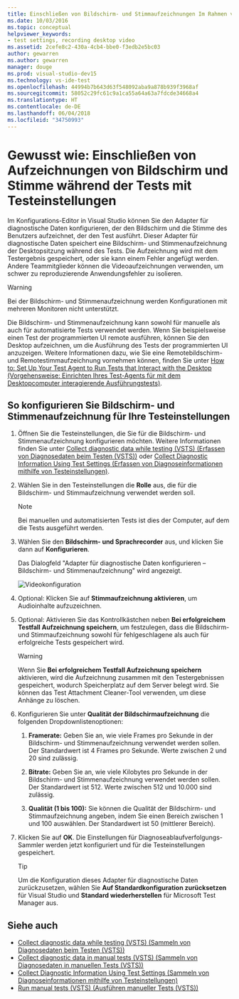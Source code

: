 ```yaml
---
title: Einschließen von Bildschirm- und Stimmaufzeichnungen Im Rahmen von Tests mit Testeinstellungen in Visual Studio
ms.date: 10/03/2016
ms.topic: conceptual
helpviewer_keywords:
- test settings, recording desktop video
ms.assetid: 2cefe8c2-430a-4cb4-bbe0-f3edb2e5bc03
author: gewarren
ms.author: gewarren
manager: douge
ms.prod: visual-studio-dev15
ms.technology: vs-ide-test
ms.openlocfilehash: 44994b7b643d63f548092aba9a878b939f3968af
ms.sourcegitcommit: 58052c29fc61c9a1ca55a64a63a7fdcde34668a4
ms.translationtype: HT
ms.contentlocale: de-DE
ms.lasthandoff: 06/04/2018
ms.locfileid: "34750993"
---
```

# <a name="how-to-include-recordings-of-the-screen-and-voice-during-tests-using-test-settings"></a>Gewusst wie: Einschließen von Aufzeichnungen von Bildschirm und Stimme während der Tests mit Testeinstellungen

Im Konfigurations-Editor in Visual Studio können Sie den Adapter für diagnostische Daten konfigurieren, der den Bildschirm und die Stimme des Benutzers aufzeichnet, der den Test ausführt. Dieser Adapter für diagnostische Daten speichert eine Bildschirm- und Stimmenaufzeichnung der Desktopsitzung während des Tests. Die Aufzeichnung wird mit dem Testergebnis gespeichert, oder sie kann einem Fehler angefügt werden. Andere Teammitglieder können die Videoaufzeichnungen verwenden, um schwer zu reproduzierende Anwendungsfehler zu isolieren.

> [!WARNING]
> Bei der Bildschirm- und Stimmenaufzeichnung werden Konfigurationen mit mehreren Monitoren nicht unterstützt.

Die Bildschirm- und Stimmenaufzeichnung kann sowohl für manuelle als auch für automatisierte Tests verwendet werden. Wenn Sie beispielsweise einen Test der programmierten UI remote ausführen, können Sie den Desktop aufzeichnen, um die Ausführung des Tests der programmierten UI anzuzeigen. Weitere Informationen dazu, wie Sie eine Remotebildschirm- und Remotestimmaufzeichnung vornehmen können, finden Sie unter [How to: Set Up Your Test Agent to Run Tests that Interact with the Desktop (Vorgehensweise: Einrichten Ihres Test-Agents für mit dem Desktopcomputer interagierende Ausführungstests)](../test/how-to-set-up-your-test-agent-to-run-tests-that-interact-with-the-desktop.md).

## <a name="to-configure-screen-and-voice-recording-for-your-test-settings"></a>So konfigurieren Sie Bildschirm- und Stimmenaufzeichnung für Ihre Testeinstellungen

1.  Öffnen Sie die Testeinstellungen, die Sie für die Bildschirm- und Stimmenaufzeichnung konfigurieren möchten. Weitere Informationen finden Sie unter [Collect diagnostic data while testing (VSTS) (Erfassen von Diagnosedaten beim Testen (VSTS))](/vsts/manual-test/collect-diagnostic-data) oder [Collect Diagnostic Information Using Test Settings (Erfassen von Diagnoseinformationen mithilfe von Testeinstellungen)](../test/collect-diagnostic-information-using-test-settings.md).

2.  Wählen Sie in den Testeinstellungen die **Rolle** aus, die für die Bildschirm- und Stimmaufzeichnung verwendet werden soll.

    > [!NOTE]
    > Bei manuellen und automatisierten Tests ist dies der Computer, auf dem die Tests ausgeführt werden.

3.  Wählen Sie den **Bildschirm- und Sprachrecorder** aus, und klicken Sie dann auf **Konfigurieren**.

     Das Dialogfeld "Adapter für diagnostische Daten konfigurieren – Bildschirm- und Stimmenaufzeichnung" wird angezeigt.

     ![Videokonfiguration](../test/media/testsettingvideoconfiggdr.png)

4.  Optional: Klicken Sie auf **Stimmaufzeichnung aktivieren**, um Audioinhalte aufzuzeichnen.

5.  Optional: Aktivieren Sie das Kontrollkästchen neben **Bei erfolgreichem Testfall Aufzeichnung speichern**, um festzulegen, dass die Bildschirm- und Stimmaufzeichnung sowohl für fehlgeschlagene als auch für erfolgreiche Tests gespeichert wird.

    > [!WARNING]
    > Wenn Sie **Bei erfolgreichem Testfall Aufzeichnung speichern** aktivieren, wird die Aufzeichnung zusammen mit den Testergebnissen gespeichert, wodurch Speicherplatz auf dem Server belegt wird. Sie können das Test Attachment Cleaner-Tool verwenden, um diese Anhänge zu löschen.

6.  Konfigurieren Sie unter **Qualität der Bildschirmaufzeichnung** die folgenden Dropdownlistenoptionen:

    1.  **Framerate:** Geben Sie an, wie viele Frames pro Sekunde in der Bildschirm- und Stimmenaufzeichnung verwendet werden sollen. Der Standardwert ist 4 Frames pro Sekunde. Werte zwischen 2 und 20 sind zulässig.

    2.  **Bitrate:** Geben Sie an, wie viele Kilobytes pro Sekunde in der Bildschirm- und Stimmenaufzeichnung verwendet werden sollen. Der Standardwert ist 512. Werte zwischen 512 und 10.000 sind zulässig.

    3.  **Qualität (1 bis 100):** Sie können die Qualität der Bildschirm- und Stimmaufzeichnung angeben, indem Sie einen Bereich zwischen 1 und 100 auswählen. Der Standardwert ist 50 (mittlerer Bereich).

7.  Klicken Sie auf **OK**. Die Einstellungen für Diagnoseablaufverfolgungs-Sammler werden jetzt konfiguriert und für die Testeinstellungen gespeichert.

    > [!TIP]
    > Um die Konfiguration dieses Adapter für diagnostische Daten zurückzusetzen, wählen Sie **Auf Standardkonfiguration zurücksetzen** für Visual Studio und **Standard wiederherstellen** für Microsoft Test Manager aus.

## <a name="see-also"></a>Siehe auch

- [Collect diagnostic data while testing (VSTS) (Sammeln von Diagnosedaten beim Testen (VSTS))](/vsts/manual-test/collect-diagnostic-data)
- [Collect diagnostic data in manual tests (VSTS) (Sammeln von Diagnosedaten in manuellen Tests (VSTS))](/vsts/manual-test/mtm/collect-more-diagnostic-data-in-manual-tests)
- [Collect Diagnostic Information Using Test Settings (Sammeln von Diagnoseinformationen mithilfe von Testeinstellungen)](../test/collect-diagnostic-information-using-test-settings.md)
- [Run manual tests (VSTS) (Ausführen manueller Tests (VSTS))](/vsts/manual-test/getting-started/run-manual-tests)